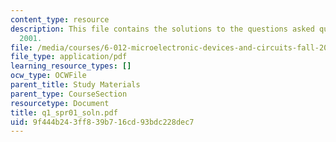 ```yaml
---
content_type: resource
description: This file contains the solutions to the questions asked quiz 1, spring
  2001.
file: /media/courses/6-012-microelectronic-devices-and-circuits-fall-2005/9f444b243ff839b716cd93bdc228dec7_q1_spr01_soln.pdf
file_type: application/pdf
learning_resource_types: []
ocw_type: OCWFile
parent_title: Study Materials
parent_type: CourseSection
resourcetype: Document
title: q1_spr01_soln.pdf
uid: 9f444b24-3ff8-39b7-16cd-93bdc228dec7
---
```

